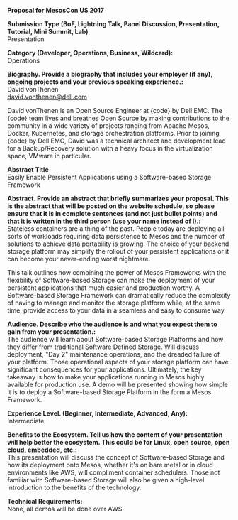 **Proposal for MesosCon US 2017**  

**Submission Type (BoF, Lightning Talk, Panel Discussion, Presentation, Tutorial, Mini Summit, Lab)**  
Presentation

**Category (Developer, Operations, Business, Wildcard):**  
Operations

**Biography. Provide a biography that includes your employer (if any), ongoing projects and your previous speaking experience.:**  
David vonThenen  
david.vonthenen@dell.com  

David vonThenen is an Open Source Engineer at {code} by Dell EMC. The {code} team lives and breathes Open Source by making contributions to the community in a wide variety of projects ranging from Apache Mesos, Docker, Kubernetes, and storage orchestration platforms. Prior to joining {code} by Dell EMC, David was a technical architect and development lead for a Backup/Recovery solution with a heavy focus in the virtualization space, VMware in particular.

**Abstract Title**  
Easily Enable Persistent Applications using a Software-based Storage Framework

**Abstract. Provide an abstract that briefly summarizes your proposal. This is the abstract that will be posted on the website schedule, so please ensure that it is in complete sentences (and not just bullet points) and that it is written in the third person (use your name instead of I).:**  
Stateless containers are a thing of the past. People today are deploying all sorts of workloads requiring data persistence to Mesos and the number of solutions to achieve data portability is growing. The choice of your backend storage platform may simplify the rollout of your persistent applications or it can become your never-ending worst nightmare.

This talk outlines how combining the power of Mesos Frameworks with the flexibility of Software-based Storage can make the deployment of your persistent applications that much easier and production worthy. A Software-based Storage Framework can dramatically reduce the complexity of having to manage and monitor the storage platform while, at the same time, provide access to your data in a seamless and easy to consume way.

**Audience. Describe who the audience is and what you expect them to gain from your presentation.:**  
The audience will learn about Software-based Storage Platforms and how they differ from traditional Software Defined Storage. Will discuss deployment, "Day 2" maintenance operations, and the dreaded failure of your platform. Those operational aspects of your storage platform can have significant consequences for your applications. Ultimately, the key takeaway is how to make your applications running in Mesos highly available for production use. A demo will be presented showing how simple it is to deploy a Software-based Storage Platform in the form a Mesos Framework.

**Experience Level. (Beginner, Intermediate, Advanced, Any):**  
Intermediate

**Benefits to the Ecosystem. Tell us how the content of your presentation will help better the ecosystem. This could be for Linux, open source, open cloud, embedded, etc.:**  
This presentation will discuss the concept of Software-based Storage and how its deployment onto Mesos, whether it's on bare metal or in cloud environments like AWS, will compliment container schedulers. Those not familiar with Software-based Storage will also be given a high-level introduction to the benefits of the technology.

**Technical Requirements:**  
None, all demos will be done over AWS.
